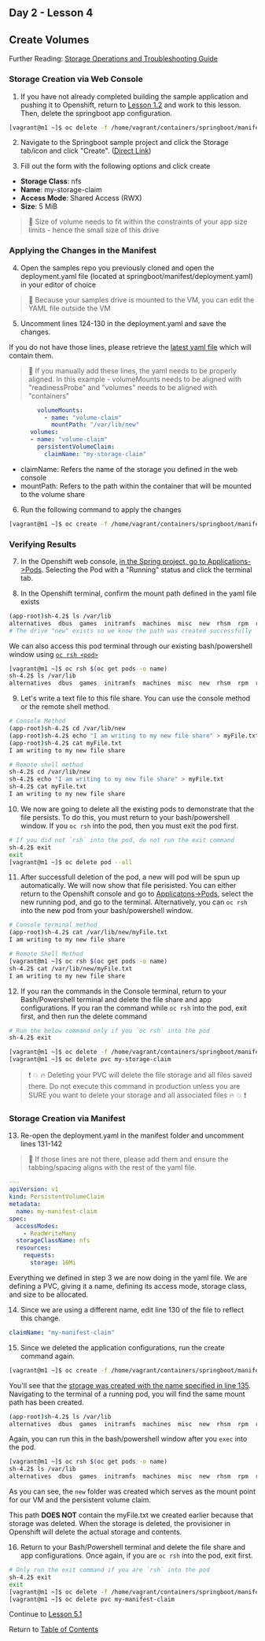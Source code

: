 ## Day 2 - Lesson 4

## Create Volumes

Further Reading: [Storage Operations and Troubleshooting Guide](https://github.ford.com/Containers/k8s-platform/blob/master/Day2/CaaS_Applications/User_docs/storage_troubleshooting_day2_guide.md#storage-operations-and-troubleshooting-guide)

### Storage Creation via Web Console

1. If you have not already completed building the sample application and pushing it to Openshift, return to [Lesson 1.2](https://github.ford.com/JPOTTE46/caas-workshop/blob/master/lesson1.2.md) and work to this lesson. Then, delete the springboot app configuration. 

```bash
[vagrant@m1 ~]$ oc delete -f /home/vagrant/containers/springboot/manifest/deployment.yaml
```

2. Navigate to the Springboot sample project and click the Storage tab/icon and click "Create". ([Direct Link](https://api.oc.local:8443/console/project/my-namespace/browse/storage))

3. Fill out the form with the following options and click create
- **Storage Class**: nfs
- **Name**: my-storage-claim
- **Access Mode**: Shared Access (RWX)
- **Size**: 5 MiB

> :floppy_disk: Size of volume needs to fit within the constraints of your app size limits - hence the small size of this drive

### Applying the Changes in the Manifest

4. Open the samples repo you previously cloned and open the deployment.yaml file (located at springboot/manifest/deployment.yaml) in your editor of choice

> :raised_hands: Because your samples drive is mounted to the VM, you can edit the YAML file outside the VM

5. Uncomment lines 124-130 in the deployment.yaml and save the changes. 

If you do not have those lines, please retrieve the [latest yaml file](https://github.ford.com/JPOTTE46/samples/blob/master/springboot/manifest/deployment.yaml) which will contain them. 

> :eyes: If you manually add these lines, the yaml needs to be properly aligned. In this example - volumeMounts needs to be aligned with "readinessProbe" and "volumes" needs to be aligned with "containers"

```yaml
        volumeMounts:
          - name: "volume-claim"
            mountPath: "/var/lib/new"
      volumes:
      - name: "volume-claim"
        persistentVolumeClaim:
          claimName: "my-storage-claim"
```

- claimName: Refers the name of the storage you defined in the web console
- mountPath: Refers to the path within the container that will be mounted to the volume share

6. Run the following command to apply the changes

```bash
[vagrant@m1 ~]$ oc create -f /home/vagrant/containers/springboot/manifest/deployment.yaml
```

### Verifying Results

7. In the Openshift web console, [in the Spring project, go to Applications->Pods](https://api.oc.local:8443/console/project/my-namespace/browse/pods). Selecting the Pod with a "Running" status and click the terminal tab. 

8. In the Openshift terminal, confirm the mount path defined in the yaml file exists

```bash
(app-root)sh-4.2$ ls /var/lib
alternatives  dbus  games  initramfs  machines  misc  new  rhsm  rpm  rpm-state  systemd  yum
# The drive "new" exists so we know the path was created successfully
```

We can also access this pod terminal through our existing bash/powershell window using [`oc rsh <pod>`](https://docs.openshift.com/container-platform/3.11/dev_guide/ssh_environment.html)
```bash
[vagrant@m1 ~]$ oc rsh $(oc get pods -o name)
sh-4.2$ ls /var/lib
alternatives  dbus  games  initramfs  machines  misc  new  rhsm  rpm  rpm-state  systemd  yum
```

9. Let's write a text file to this file share. You can use the console method or the remote shell method. 

```bash
# Console Method
(app-root)sh-4.2$ cd /var/lib/new
(app-root)sh-4.2$ echo "I am writing to my new file share" > myFile.txt
(app-root)sh-4.2$ cat myFile.txt
I am writing to my new file share
```

```bash
# Remote shell method
sh-4.2$ cd /var/lib/new
sh-4.2$ echo "I am writing to my new file share" > myFile.txt
sh-4.2$ cat myFile.txt
I am writing to my new file share
```

10. We now are going to delete all the existing pods to demonstrate that the file persists. To do this, you must return to your bash/powershell window. If you `oc rsh` into the pod, then you must exit the pod first. 

```bash
# If you did not `rsh` into the pod, do not run the exit command
sh-4.2$ exit       
exit
[vagrant@m1 ~]$ oc delete pod --all
```

11. After successfull deletion of the pod, a new will pod will be spun up automatically. We will now show that file perisisted. You can either return to the Openshift console and go to [Applicatons->Pods](https://api.oc.local:8443/console/project/my-namespace/browse/pods), select the new running pod, and go to the terminal.  Alternatively, you can `oc rsh` into the new pod from your bash/powershell window. 

```bash
# Console terminal method
(app-root)sh-4.2$ cat /var/lib/new/myFile.txt
I am writing to my new file share
```

```bash
# Remote Shell Method
[vagrant@m1 ~]$ oc rsh $(oc get pods -o name)
sh-4.2$ cat /var/lib/new/myFile.txt
I am writing to my new file share
```

12. If you ran the commands in the Console terminal, return to your Bash/Powershell terminal and delete the file share and app configurations. If you ran the command while `oc rsh` into the pod, exit first, and then run the delete command

```bash
# Run the below command only if you `oc rsh` into the pod
sh-4.2$ exit

[vagrant@m1 ~]$ oc delete -f /home/vagrant/containers/springboot/manifest/deployment.yaml
[vagrant@m1 ~]$ oc delete pvc my-storage-claim
```

> :exclamation: :collision: :fire: Deleting your PVC will delete the file storage and all files saved there. Do not execute this command in production unless you are SURE you want to delete your storage and all associated files :fire: :collision: :exclamation:

### Storage Creation via Manifest

13. Re-open the deployment.yaml in the manifest folder and uncomment lines 131-142

> :eyes: If those lines are not there, please add them and ensure the tabbing/spacing aligns with the rest of the yaml file. 

```yaml
---
apiVersion: v1
kind: PersistentVolumeClaim
metadata:
  name: my-manifest-claim
spec:
  accessModes:
    - ReadWriteMany
  storageClassName: nfs
  resources:
    requests:
      storage: 10Mi
```

Everything we defined in step 3 we are now doing in the yaml file. We are defining a PVC, giving it a name, defining its access mode, storage class, and size to be allocated. 

14. Since we are using a different name, edit line 130 of the file to reflect this change.

```yaml
claimName: "my-manifest-claim"
```

15. Since we deleted the application configurations, run the create command again. 

```bash
[vagrant@m1 ~]$ oc create -f /home/vagrant/containers/springboot/manifest/deployment.yaml
```

You'll see that the [storage was created with the name specified in line 135](https://api.oc.local:8443/console/project/my-namespace/browse/storage). Navigating to the terminal of a running pod, you will find the same mount path has been created. 

```bash
(app-root)sh-4.2$ ls /var/lib
alternatives  dbus  games  initramfs  machines  misc  new  rhsm  rpm  rpm-state  systemd  yum
```

Again, you can run this in the bash/powershell window after you `exec` into the pod. 

```bash
[vagrant@m1 ~]$ oc rsh $(oc get pods -o name)
sh-4.2$ ls /var/lib
alternatives  dbus  games  initramfs  machines  misc  new  rhsm  rpm  rpm-state  systemd  yum
```

As you can see, the `new` folder was created which serves as the mount point for our VM and the persistent volume claim. 

This path **DOES NOT** contain the myFile.txt we created earlier because that storage was deleted. When the storage is deleted, the provisioner in Openshift will delete the actual storage and contents.

16. Return to your Bash/Powershell terminal and delete the file share and app configurations. Once again, if you are `oc rsh` into the pod, exit first. 

```bash
# Only run the exit command if you are `rsh` into the pod
sh-4.2$ exit
exit
[vagrant@m1 ~]$ oc delete -f /home/vagrant/containers/springboot/manifest/deployment.yaml
[vagrant@m1 ~]$ oc delete pvc my-manifest-claim
```
<!--
17. Exit VM and destroy 
```bash
[vagrant@m1 ~]$ exit
logout
Connection to 127.0.0.1 closed.

$ vagrant destroy -f
```

You have reached the end of the workshop :clap:
-->

Continue to [Lesson 5.1](./lesson5.1.md)

Return to [Table of Contents](https://github.ford.com/DevEnablement/caas-workshop/tree/workshop-reformat#agenda)